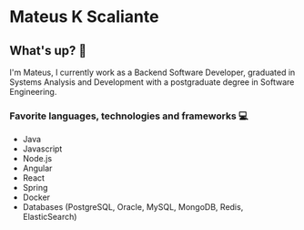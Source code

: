 # Mateus K Scaliante

## What's up? 👋

I'm Mateus, 
I currently work as a Backend Software Developer, graduated in Systems Analysis and Development with a postgraduate degree in Software Engineering.

### Favorite languages, technologies and frameworks :computer: 

* Java
* Javascript
* Node.js
* Angular
* React
* Spring
* Docker
* Databases (PostgreSQL, Oracle, MySQL, MongoDB, Redis, ElasticSearch)
